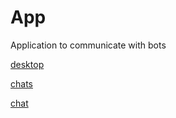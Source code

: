 # App
Application to communicate with bots


[desktop](imgs\desktop.png)

[chats](imgs\chats.jpg)

[chat](imgs\chat.jpg)
